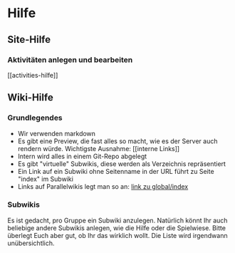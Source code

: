 # Hilfe

## Site-Hilfe
### Aktivitäten anlegen und bearbeiten
[[activities-hilfe]]


## Wiki-Hilfe
### Grundlegendes

- Wir verwenden markdown
- Es gibt eine Preview, die fast alles so macht, wie es der Server auch rendern würde. Wichtigste Ausnahme: [[interne Links]]
- Intern wird alles in einem Git-Repo abgelegt
- Es gibt "virtuelle" Subwikis, diese werden als Verzeichnis repräsentiert
- Ein Link auf ein Subwiki ohne Seitenname in der URL führt zu Seite "index" im Subwiki
- Links auf Parallelwikis legt man so an: [link zu global/index](../global/index)

### Subwikis

Es ist gedacht, pro Gruppe ein Subwiki anzulegen. Natürlich könnt Ihr auch beliebige andere Subwikis anlegen, wie die Hilfe oder die Spielwiese. Bitte überlegt Euch aber gut, ob Ihr das wirklich wollt. Die Liste wird irgendwann unübersichtlich.